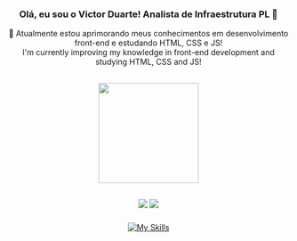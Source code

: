
### <div align='center'> Olá, eu sou o Victor Duarte! Analista de Infraestrutura PL 👋</div>
<div align='center'>🌱 Atualmente estou aprimorando meus conhecimentos em desenvolvimento front-end e estudando HTML, CSS e JS! </br> I'm currently improving my knowledge in front-end development and studying HTML, CSS and JS!</div>

##

<div align="center">
  <a href="#">
  
  </a>
  <a href="#">
    <img align="center" height="180em" src="https://github-readme-stats-beta-coral.vercel.app/api/top-langs/?layout=compact&theme=midnight-purple&hide_border=true&border_radius=12&count_private=true&username=pedrovs3&hide=ejs,html,css,scss"/>
  </a>
</div>

<div align="center">
  
  

</div>
  </div>
  
  ##
  
  <div align="center">
  <a href="https://www.linkedin.com/in/victor-duarte-400b78223/" target="_blank"><img src="https://img.shields.io/badge/LinkedIn-0077B5?style=for-the-badge&logo=linkedin&logoColor=white" target="_blank"></a>
  <a href = "mailto:vduartte.franca@gmail.com"><img src="https://img.shields.io/badge/-Hotmail-%23333?style=for-the-badge&logo=gmail&logoColor=white" target="_blank"></a>
 </div>
    
###
<div align="center">
  
   [![My Skills](https://skills.thijs.gg/icons?i=js,ts,react,nextjs,vite,sass,nodejs,tailwind,kotlin,mysql,azure,firebase)](https://skills.thijs.gg)

</div>
</div>
